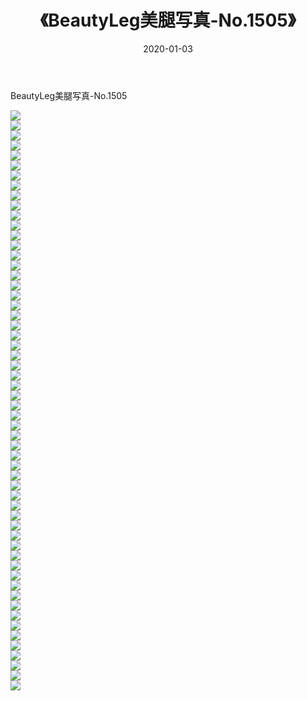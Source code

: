 ﻿---
layout: post
title:  《BeautyLeg美腿写真-No.1505》
date:   2020-01-03
img: http://img.660000.xyz/Sharelink/网络美图/2020/BeautyLeg美腿写真-No.1505/000.jpg
categories: [美女, 清纯, 唯美]
---

BeautyLeg美腿写真-No.1505

  ![](http://img.660000.xyz/Sharelink/网络美图/2020/BeautyLeg美腿写真-No.1505/001.jpg) <br> ![](http://img.660000.xyz/Sharelink/网络美图/2020/BeautyLeg美腿写真-No.1505/002.jpg) <br> ![](http://img.660000.xyz/Sharelink/网络美图/2020/BeautyLeg美腿写真-No.1505/003.jpg) <br> ![](http://img.660000.xyz/Sharelink/网络美图/2020/BeautyLeg美腿写真-No.1505/004.jpg) <br> ![](http://img.660000.xyz/Sharelink/网络美图/2020/BeautyLeg美腿写真-No.1505/005.jpg) <br> ![](http://img.660000.xyz/Sharelink/网络美图/2020/BeautyLeg美腿写真-No.1505/006.jpg) <br> ![](http://img.660000.xyz/Sharelink/网络美图/2020/BeautyLeg美腿写真-No.1505/007.jpg) <br> ![](http://img.660000.xyz/Sharelink/网络美图/2020/BeautyLeg美腿写真-No.1505/008.jpg) <br> ![](http://img.660000.xyz/Sharelink/网络美图/2020/BeautyLeg美腿写真-No.1505/009.jpg) <br> ![](http://img.660000.xyz/Sharelink/网络美图/2020/BeautyLeg美腿写真-No.1505/010.jpg) <br> ![](http://img.660000.xyz/Sharelink/网络美图/2020/BeautyLeg美腿写真-No.1505/011.jpg) <br> ![](http://img.660000.xyz/Sharelink/网络美图/2020/BeautyLeg美腿写真-No.1505/012.jpg) <br> ![](http://img.660000.xyz/Sharelink/网络美图/2020/BeautyLeg美腿写真-No.1505/013.jpg) <br> ![](http://img.660000.xyz/Sharelink/网络美图/2020/BeautyLeg美腿写真-No.1505/014.jpg) <br> ![](http://img.660000.xyz/Sharelink/网络美图/2020/BeautyLeg美腿写真-No.1505/015.jpg) <br> ![](http://img.660000.xyz/Sharelink/网络美图/2020/BeautyLeg美腿写真-No.1505/016.jpg) <br> ![](http://img.660000.xyz/Sharelink/网络美图/2020/BeautyLeg美腿写真-No.1505/017.jpg) <br> ![](http://img.660000.xyz/Sharelink/网络美图/2020/BeautyLeg美腿写真-No.1505/018.jpg) <br> ![](http://img.660000.xyz/Sharelink/网络美图/2020/BeautyLeg美腿写真-No.1505/019.jpg) <br> ![](http://img.660000.xyz/Sharelink/网络美图/2020/BeautyLeg美腿写真-No.1505/020.jpg) <br> ![](http://img.660000.xyz/Sharelink/网络美图/2020/BeautyLeg美腿写真-No.1505/021.jpg) <br> ![](http://img.660000.xyz/Sharelink/网络美图/2020/BeautyLeg美腿写真-No.1505/022.jpg) <br> ![](http://img.660000.xyz/Sharelink/网络美图/2020/BeautyLeg美腿写真-No.1505/023.jpg) <br> ![](http://img.660000.xyz/Sharelink/网络美图/2020/BeautyLeg美腿写真-No.1505/024.jpg) <br> ![](http://img.660000.xyz/Sharelink/网络美图/2020/BeautyLeg美腿写真-No.1505/025.jpg) <br> ![](http://img.660000.xyz/Sharelink/网络美图/2020/BeautyLeg美腿写真-No.1505/026.jpg) <br> ![](http://img.660000.xyz/Sharelink/网络美图/2020/BeautyLeg美腿写真-No.1505/027.jpg) <br> ![](http://img.660000.xyz/Sharelink/网络美图/2020/BeautyLeg美腿写真-No.1505/028.jpg) <br> ![](http://img.660000.xyz/Sharelink/网络美图/2020/BeautyLeg美腿写真-No.1505/029.jpg) <br> ![](http://img.660000.xyz/Sharelink/网络美图/2020/BeautyLeg美腿写真-No.1505/030.jpg) <br> ![](http://img.660000.xyz/Sharelink/网络美图/2020/BeautyLeg美腿写真-No.1505/031.jpg) <br> ![](http://img.660000.xyz/Sharelink/网络美图/2020/BeautyLeg美腿写真-No.1505/032.jpg) <br> ![](http://img.660000.xyz/Sharelink/网络美图/2020/BeautyLeg美腿写真-No.1505/033.jpg) <br> ![](http://img.660000.xyz/Sharelink/网络美图/2020/BeautyLeg美腿写真-No.1505/034.jpg) <br> ![](http://img.660000.xyz/Sharelink/网络美图/2020/BeautyLeg美腿写真-No.1505/035.jpg) <br> ![](http://img.660000.xyz/Sharelink/网络美图/2020/BeautyLeg美腿写真-No.1505/036.jpg) <br> ![](http://img.660000.xyz/Sharelink/网络美图/2020/BeautyLeg美腿写真-No.1505/037.jpg) <br> ![](http://img.660000.xyz/Sharelink/网络美图/2020/BeautyLeg美腿写真-No.1505/038.jpg) <br> ![](http://img.660000.xyz/Sharelink/网络美图/2020/BeautyLeg美腿写真-No.1505/039.jpg) <br> ![](http://img.660000.xyz/Sharelink/网络美图/2020/BeautyLeg美腿写真-No.1505/040.jpg) <br> ![](http://img.660000.xyz/Sharelink/网络美图/2020/BeautyLeg美腿写真-No.1505/041.jpg) <br> ![](http://img.660000.xyz/Sharelink/网络美图/2020/BeautyLeg美腿写真-No.1505/042.jpg) <br> ![](http://img.660000.xyz/Sharelink/网络美图/2020/BeautyLeg美腿写真-No.1505/043.jpg) <br> ![](http://img.660000.xyz/Sharelink/网络美图/2020/BeautyLeg美腿写真-No.1505/044.jpg) <br> ![](http://img.660000.xyz/Sharelink/网络美图/2020/BeautyLeg美腿写真-No.1505/045.jpg) <br> ![](http://img.660000.xyz/Sharelink/网络美图/2020/BeautyLeg美腿写真-No.1505/046.jpg) <br> ![](http://img.660000.xyz/Sharelink/网络美图/2020/BeautyLeg美腿写真-No.1505/047.jpg) <br> ![](http://img.660000.xyz/Sharelink/网络美图/2020/BeautyLeg美腿写真-No.1505/048.jpg) <br> ![](http://img.660000.xyz/Sharelink/网络美图/2020/BeautyLeg美腿写真-No.1505/049.jpg) <br> ![](http://img.660000.xyz/Sharelink/网络美图/2020/BeautyLeg美腿写真-No.1505/050.jpg) <br> ![](http://img.660000.xyz/Sharelink/网络美图/2020/BeautyLeg美腿写真-No.1505/051.jpg) <br> ![](http://img.660000.xyz/Sharelink/网络美图/2020/BeautyLeg美腿写真-No.1505/052.jpg) <br> ![](http://img.660000.xyz/Sharelink/网络美图/2020/BeautyLeg美腿写真-No.1505/053.jpg) <br> ![](http://img.660000.xyz/Sharelink/网络美图/2020/BeautyLeg美腿写真-No.1505/054.jpg) <br> ![](http://img.660000.xyz/Sharelink/网络美图/2020/BeautyLeg美腿写真-No.1505/055.jpg) <br> ![](http://img.660000.xyz/Sharelink/网络美图/2020/BeautyLeg美腿写真-No.1505/056.jpg) <br> ![](http://img.660000.xyz/Sharelink/网络美图/2020/BeautyLeg美腿写真-No.1505/057.jpg) <br> ![](http://img.660000.xyz/Sharelink/网络美图/2020/BeautyLeg美腿写真-No.1505/058.jpg) <br>